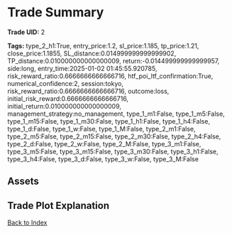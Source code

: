 # Trade Summary

**Trade UID:** 2 

**Tags:** type_2_h1:True, entry_price:1.2, sl_price:1.185, tp_price:1.21, close_price:1.1855, SL_distance:0.014999999999999902, TP_distance:0.010000000000000009, return:-0.014499999999999957, side:long, entry_time:2025-01-02 01:45:55.920785, risk_reward_ratio:0.6666666666666716, htf_poi_ltf_confirmation:True, numerical_confidence:2, session:tokyo, risk_reward_ratio:0.6666666666666716, outcome:loss, initial_risk_reward:0.6666666666666716, initial_return:0.010000000000000009, management_strategy:no_management, type_1_m1:False, type_1_m5:False, type_1_m15:False, type_1_m30:False, type_1_h1:False, type_1_h4:False, type_1_d:False, type_1_w:False, type_1_M:False, type_2_m1:False, type_2_m5:False, type_2_m15:False, type_2_m30:False, type_2_h4:False, type_2_d:False, type_2_w:False, type_2_M:False, type_3_m1:False, type_3_m5:False, type_3_m15:False, type_3_m30:False, type_3_h1:False, type_3_h4:False, type_3_d:False, type_3_w:False, type_3_M:False

## Assets

## Trade Plot Explanation


[Back to Index](index.md)
